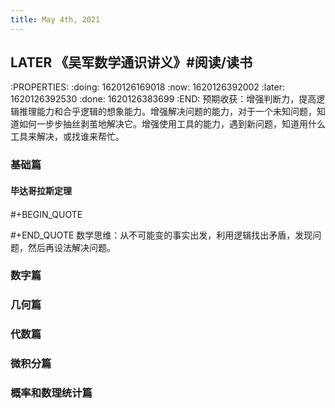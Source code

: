 ```yaml
---
title: May 4th, 2021
---
```


## LATER 《吴军数学通识讲义》#阅读/读书
:PROPERTIES:
:doing: 1620126169018
:now: 1620126392002
:later: 1620126392530
:done: 1620126383699
:END:
预期收获：增强判断力，提高逻辑推理能力和合乎逻辑的想象能力。增强解决问题的能力，对于一个未知问题，知道如何一步步抽丝剥茧地解决它。增强使用工具的能力，遇到新问题，知道用什么工具来解决，或找谁来帮忙。
### 基础篇
#### 毕达哥拉斯定理
#### 
#+BEGIN_QUOTE

#+END_QUOTE 数学思维：从不可能变的事实出发，利用逻辑找出矛盾，发现问题，然后再设法解决问题。
### 数字篇
### 几何篇
### 代数篇
### 微积分篇
### 概率和数理统计篇
##
